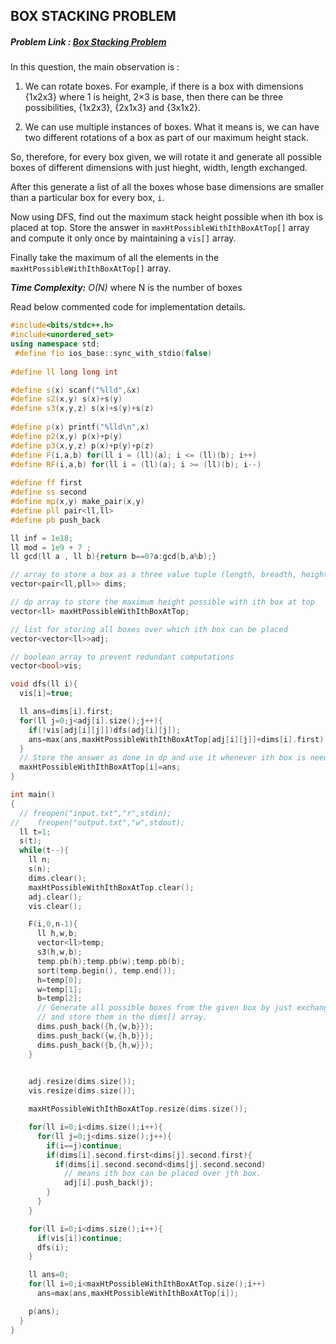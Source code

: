 ## BOX STACKING PROBLEM
##### Problem Link : [Box Stacking Problem](https://hack.codingblocks.com/contests/c/1001/1054)  

In this question, the main observation is : 

1. We can rotate boxes. For example, if there is a box with dimensions {1x2x3} where 1 is height, 2×3 is base, then there can be three possibilities, {1x2x3}, {2x1x3} and {3x1x2}.

2. We can use multiple instances of boxes. What it means is, we can have two different rotations of a box as part of our maximum height stack.

So, therefore, for every box given, we will rotate it and generate all possible boxes of different dimensions with just hieght, width, length exchanged.

After this generate a list of all the boxes whose base dimensions are smaller than a particular box for every box, `i`.

Now using DFS, find out the maximum stack height possible when ith box is placed at top. Store the answer in `maxHtPossibleWithIthBoxAtTop[]` array and compute it only once by maintaining a `vis[]` array.

Finally take the maximum of all the elements in the `maxHtPossibleWithIthBoxAtTop[]` array.

_**Time Complexity:** O(N)_ where N is the number of boxes 

Read below commented code for implementation details.
```C++
#include<bits/stdc++.h>
#include<unordered_set>
using namespace std;
 #define fio ios_base::sync_with_stdio(false)
 
#define ll long long int

#define s(x) scanf("%lld",&x)
#define s2(x,y) s(x)+s(y)
#define s3(x,y,z) s(x)+s(y)+s(z)
 
#define p(x) printf("%lld\n",x)
#define p2(x,y) p(x)+p(y)
#define p3(x,y,z) p(x)+p(y)+p(z)
#define F(i,a,b) for(ll i = (ll)(a); i <= (ll)(b); i++)
#define RF(i,a,b) for(ll i = (ll)(a); i >= (ll)(b); i--)
 
#define ff first
#define ss second
#define mp(x,y) make_pair(x,y)
#define pll pair<ll,ll>
#define pb push_back

ll inf = 1e18;
ll mod = 1e9 + 7 ;
ll gcd(ll a , ll b){return b==0?a:gcd(b,a%b);}

// array to store a box as a three value tuple (length, breadth, height)
vector<pair<ll,pll>> dims;

// dp array to store the maximum height possible with ith box at top
vector<ll> maxHtPossibleWithIthBoxAtTop;

// list for storing all boxes over which ith box can be placed
vector<vector<ll>>adj;

// boolean array to prevent redundant computations
vector<bool>vis;

void dfs(ll i){
  vis[i]=true;

  ll ans=dims[i].first;
  for(ll j=0;j<adj[i].size();j++){
    if(!vis[adj[i][j]])dfs(adj[i][j]);
    ans=max(ans,maxHtPossibleWithIthBoxAtTop[adj[i][j]]+dims[i].first);
  }
  // Store the answer as done in dp and use it whenever ith box is needed
  maxHtPossibleWithIthBoxAtTop[i]=ans;
}

int main()
{
  // freopen("input.txt","r",stdin);
//    freopen("output.txt","w",stdout);
  ll t=1;
  s(t);
  while(t--){
    ll n;
    s(n);
    dims.clear();
    maxHtPossibleWithIthBoxAtTop.clear();
    adj.clear();
    vis.clear();

    F(i,0,n-1){
      ll h,w,b;
      vector<ll>temp;
      s3(h,w,b);
      temp.pb(h);temp.pb(w);temp.pb(b);
      sort(temp.begin(), temp.end());
      h=temp[0];
      w=temp[1];
      b=temp[2];
      // Generate all possible boxes from the given box by just exchanging the height,width and length.
      // and store them in the dims[] array.
      dims.push_back({h,{w,b}});
      dims.push_back({w,{h,b}});
      dims.push_back({b,{h,w}});
    }

    
    adj.resize(dims.size());
    vis.resize(dims.size());

    maxHtPossibleWithIthBoxAtTop.resize(dims.size());

    for(ll i=0;i<dims.size();i++){
      for(ll j=0;j<dims.size();j++){
        if(i==j)continue;
        if(dims[i].second.first<dims[j].second.first){
          if(dims[i].second.second<dims[j].second.second)
            // means ith box can be placed over jth box.
            adj[i].push_back(j);
        }
      }
    }

    for(ll i=0;i<dims.size();i++){
      if(vis[i])continue;
      dfs(i);
    }

    ll ans=0;
    for(ll i=0;i<maxHtPossibleWithIthBoxAtTop.size();i++)
      ans=max(ans,maxHtPossibleWithIthBoxAtTop[i]);

    p(ans);
  }
}
```

